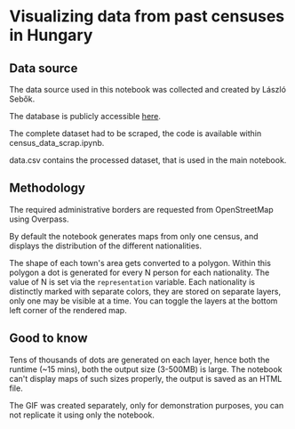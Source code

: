 # Visualizing data from past censuses in Hungary

## Data source
The data source used in this notebook was collected and created by László Sebők.

The database is publicly accessible [here](https://mtatkki.ogyk.hu/nepszamlalas_adatok.php).

The complete dataset had to be scraped, the code is available within census_data_scrap.ipynb.

data.csv contains the processed dataset, that is used in the main notebook.

## Methodology
The required administrative borders are requested from OpenStreetMap using Overpass.

By default the notebook generates maps from only one census, and displays the distribution of the different nationalities.

The shape of each town's area gets converted to a polygon. Within this polygon a dot is generated for every N person for each nationality.
The value of N is set via the `representation` variable. Each nationality is distinctly marked with separate colors, they are stored on separate layers, only one may be visible at a time. You can toggle the layers at the bottom left corner of the rendered map.

## Good to know
Tens of thousands of dots are generated on each layer, hence both the runtime (~15 mins), both the output size (3-500MB) is large.
The notebook can't display maps of such sizes properly, the output is saved as an HTML file.

The GIF was created separately, only for demonstration purposes, you can not replicate it using only the notebook.
